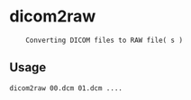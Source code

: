 dicom2raw
=========
        Converting DICOM files to RAW file( s )
	

Usage
--------
	dicom2raw 00.dcm 01.dcm ....